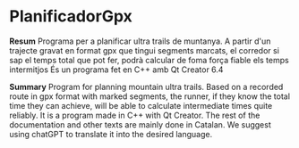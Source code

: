 # PlanificadorGpx

**Resum**
Programa per a planificar ultra trails de muntanya. 
A partir d'un trajecte gravat en format gpx que tingui segments marcats, el corredor si sap el temps total que pot fer, podrà calcular de foma força fiable els temps intermitjos
És un programa fet en C++ amb Qt Creator 6.4

**Summary**
Program for planning mountain ultra trails.
Based on a recorded route in gpx format with marked segments, the runner, if they know the total time they can achieve, will be able to calculate intermediate times quite reliably.
It is a program made in C++ with Qt Creator.
The rest of the documentation and other texts are mainly done in Catalan. We suggest using chatGPT to translate it into the desired language.

